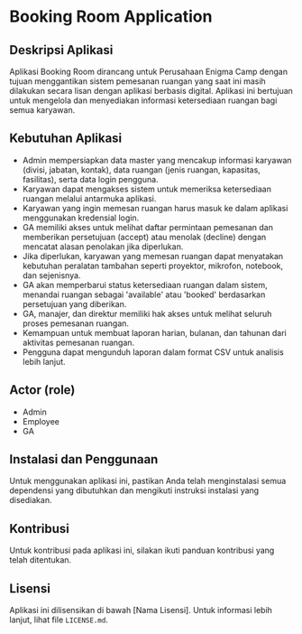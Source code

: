 # Booking Room Application

## Deskripsi Aplikasi

Aplikasi Booking Room dirancang untuk Perusahaan Enigma Camp dengan tujuan menggantikan sistem pemesanan ruangan yang saat ini masih dilakukan secara lisan dengan aplikasi berbasis digital. Aplikasi ini bertujuan untuk mengelola dan menyediakan informasi ketersediaan ruangan bagi semua karyawan.

## Kebutuhan Aplikasi

- Admin mempersiapkan data master yang mencakup informasi karyawan (divisi, jabatan, kontak), data ruangan (jenis ruangan, kapasitas, fasilitas), serta data login pengguna.
- Karyawan dapat mengakses sistem untuk memeriksa ketersediaan ruangan melalui antarmuka aplikasi.
- Karyawan yang ingin memesan ruangan harus masuk ke dalam aplikasi menggunakan kredensial login.
- GA memiliki akses untuk melihat daftar permintaan pemesanan dan memberikan persetujuan (accept) atau menolak (decline) dengan mencatat alasan penolakan jika diperlukan.
- Jika diperlukan, karyawan yang memesan ruangan dapat menyatakan kebutuhan peralatan tambahan seperti proyektor, mikrofon, notebook, dan sejenisnya.
- GA akan memperbarui status ketersediaan ruangan dalam sistem, menandai ruangan sebagai 'available' atau 'booked' berdasarkan persetujuan yang diberikan.
- GA, manajer, dan direktur memiliki hak akses untuk melihat seluruh proses pemesanan ruangan.
- Kemampuan untuk membuat laporan harian, bulanan, dan tahunan dari aktivitas pemesanan ruangan.
- Pengguna dapat mengunduh laporan dalam format CSV untuk analisis lebih lanjut.

## Actor (role)

- Admin
- Employee
- GA

## Instalasi dan Penggunaan

Untuk menggunakan aplikasi ini, pastikan Anda telah menginstalasi semua dependensi yang dibutuhkan dan mengikuti instruksi instalasi yang disediakan.

## Kontribusi

Untuk kontribusi pada aplikasi ini, silakan ikuti panduan kontribusi yang telah ditentukan.

## Lisensi

Aplikasi ini dilisensikan di bawah [Nama Lisensi]. Untuk informasi lebih lanjut, lihat file `LICENSE.md`.
